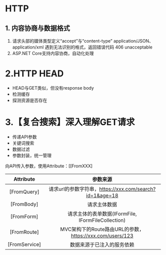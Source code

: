 ﻿# HTTP

## 1. 内容协商与数据格式

1. 请求头部的媒体类型定义“accept”与“content-type”
	application/JSON、application/xml
	遇到无法识别的格式，返回错误代码 406 unacceptable
2. ASP.NET Core支持内容协商，自动化处理



# 2.HTTP HEAD

- HEAD与GET类似，但没有response body
- 检测缓存
- 探测资源是否存在



# 3.【复合搜索】深入理解GET请求

- 传递API参数
- 关键词搜索
- 数据过滤
- 参数封装，统一管理

向API传入参数，使用Attribute：[[FromXXX]

|   Attribute   |                         参数来源                         |
| :-----------: | :------------------------------------------------------: |
|  [FromQuery]  | 请求url的参数字符串，https://xxx.com/search?id=1&age=18  |
|  [FromBody]   |                       请求主体数据                       |
|  [FromForm]   |    请求主体的表单数据(IFormFile, IFormFileCollection)    |
|  [FromRoute]  | MVC架构下的Route路由URL的参数，https://xxx.com/users/123 |
| [FromService] |                数据来源于已注入的服务依赖                |

